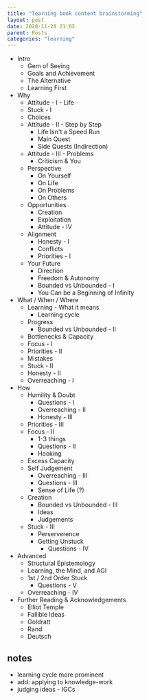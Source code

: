 ```yaml
---
title: "learning book content brainstorming"
layout: post
date: 2020-11-20 21:03
parent: Posts
categories: "learning"
---
```


* Intro
  * Gem of Seeing
  * Goals and Achievement
  * The Alternative
  * Learning First
* Why
  * Attitude - I - Life
  * Stuck - I
  * Choices
  * Attitude - II - Step by Step
    * Life Isn't a Speed Run
    * Main Quest
    * Side Quests (Indirection)
  * Attitude - III - Problems
    * Criticism & You
  * Perspective
    * On Yourself
    * On Life
    * On Problems
    * On Others
  * Opportunities
    * Creation
    * Exploitation
    * Attitude - IV
  * Alignment
    * Honesty - I
    * Conflicts
    * Priorities - I
  * Your Future
    * Direction
    * Freedom & Autonomy
    * Bounded vs Unbounded - I
    * You Can be a Beginning of Infinity
* What / When / Where
  * Learning - What it means
    * Learning cycle
  * Progress
    * Bounded vs Unbounded - II
  * Bottlenecks & Capacity
  * Focus - I
  * Priorities - II
  * Mistakes
  * Stuck - II
  * Honesty - II
  * Overreaching - I
* How
  * Humility & Doubt
    * Questions - I
    * Overreaching - II
    * Honesty - III
  * Priorities - III
  * Focus - II
    * 1-3 things
    * Questions - II
    * Hooking
  * Excess Capacity
  * Self Judgement
    * Overreaching - III
    * Questions - III
    * Sense of Life (?)
  * Creation
    * Bounded vs Unbounded - III
    * Ideas
    * Judgements
  * Stuck - III
    * Perserverence
    * Getting Unstuck
      * Questions - IV
* Advanced
  * Structural Epistemology
  * Learning, the Mind, and AGI
  * 1st / 2nd Order Stuck
    * Questions - V
  * Overreaching - IV
* Further Reading & Acknowledgements
  * Elliot Temple
  * Fallible Ideas
  * Goldratt
  * Rand
  * Deutsch


## notes

- learning cycle more prominent
- add: applying to knowledge-work
- judging ideas - IGCs
  